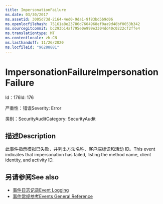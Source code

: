 ```yaml
---
title: ImpersonationFailure
ms.date: 03/30/2017
ms.assetid: 3005d73d-2164-4ed0-9da1-9f83bd5b9d06
ms.openlocfilehash: 75161a8e23786d7604968ef0aa9d48bf0053b342
ms.sourcegitcommit: bc293b14af795e0e999e3304dd40c0222cf2ffe4
ms.translationtype: MT
ms.contentlocale: zh-CN
ms.lasthandoff: 11/26/2020
ms.locfileid: "96288881"
---
```

# <a name="impersonationfailure"></a><span data-ttu-id="b8976-102">ImpersonationFailure</span><span class="sxs-lookup"><span data-stu-id="b8976-102">ImpersonationFailure</span></span>

<span data-ttu-id="b8976-103">Id：176</span><span class="sxs-lookup"><span data-stu-id="b8976-103">Id: 176</span></span>  
  
 <span data-ttu-id="b8976-104">严重性：错误</span><span class="sxs-lookup"><span data-stu-id="b8976-104">Severity: Error</span></span>  
  
 <span data-ttu-id="b8976-105">类别：SecurityAudit</span><span class="sxs-lookup"><span data-stu-id="b8976-105">Category: SecurityAudit</span></span>  
  
## <a name="description"></a><span data-ttu-id="b8976-106">描述</span><span class="sxs-lookup"><span data-stu-id="b8976-106">Description</span></span>  

 <span data-ttu-id="b8976-107">此事件指示模拟已失败，并列出方法名称、客户端标识和活动 ID。</span><span class="sxs-lookup"><span data-stu-id="b8976-107">This event indicates that impersonation has failed, listing the method name, client identity, and activity ID.</span></span>  
  
## <a name="see-also"></a><span data-ttu-id="b8976-108">另请参阅</span><span class="sxs-lookup"><span data-stu-id="b8976-108">See also</span></span>

- [<span data-ttu-id="b8976-109">事件日志记录</span><span class="sxs-lookup"><span data-stu-id="b8976-109">Event Logging</span></span>](index.md)
- [<span data-ttu-id="b8976-110">事件常规参考</span><span class="sxs-lookup"><span data-stu-id="b8976-110">Events General Reference</span></span>](events-general-reference.md)

